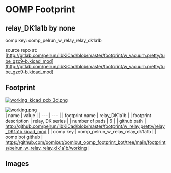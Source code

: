 # OOMP Footprint  
## relay_DK1a1b  by none  
  
oomp key: oomp_pelrun_w_relay_relay_dk1a1b  
  
source repo at: [http://gitlab.com/pelrun/libKiCad/blob/master/footprint/w_vacuum.pretty/tube_gzc9-b.kicad_mod](http://gitlab.com/pelrun/libKiCad/blob/master/footprint/w_vacuum.pretty/tube_gzc9-b.kicad_mod)  
## Footprint  
  
[![working_kicad_pcb_3d.png](working_kicad_pcb_3d_600.png)](working_kicad_pcb_3d.png)  
  
[![working.png](working_600.png)](working.png)  
| name | value | 
| --- | --- | 
| footprint name | relay_DK1a1b | 
| footprint description | relay, DK series | 
| number of pads | 6 | 
| github path | http://github.com/pelrun/libKiCad/blob/master/footprint/w_relay.pretty/relay_DK1a1b.kicad_mod | 
| oomp key | oomp_pelrun_w_relay_relay_dk1a1b | 
| oomp bot github | https://github.com/oomlout/oomlout_oomp_footprint_bot/tree/main/footprints/pelrun_w_relay_relay_dk1a1b/working | 
## Images  
